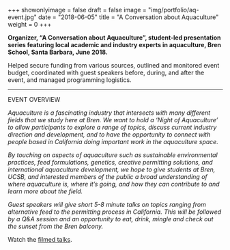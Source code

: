 +++
showonlyimage = false
draft = false
image = "img/portfolio/aq-event.jpg"
date = "2018-06-05"
title = "A Conversation about Aquaculture"
weight = 0
+++


**Organizer, “A Conversation about Aquaculture”, student-led presentation series featuring local academic and industry experts in aquaculture, Bren School, Santa Barbara, June 2018.**

<!--more-->

Helped secure funding from various sources, outlined and monitored event budget, coordinated with guest speakers before, during, and after the event, and managed programming logistics.

***

EVENT OVERVIEW

_Aquaculture is a fascinating industry that intersects with many different fields that we study here at Bren. We want to hold a ‘Night of Aquaculture’ to allow participants to explore a range of topics, discuss current industry direction and development, and to have the opportunity to connect with people based in California doing important work in the aquaculture space._

_By touching on aspects of aquaculture such as sustainable environmental practices, feed formulations, genetics, creative permitting solutions, and international aquaculture development, we hope to give students at Bren, UCSB, and interested members of the public a broad understanding of where aquaculture is, where it’s going, and how they can contribute to and learn more about the field._

_Guest speakers will give short 5-8 minute talks on topics ranging from alternative feed to the permitting process in California. This will be followed by a Q&A session and an opportunity to eat, drink, mingle and check out the sunset from the Bren balcony._

Watch the [filmed talks](https://conversationaboutaquaculture.weebly.com/).